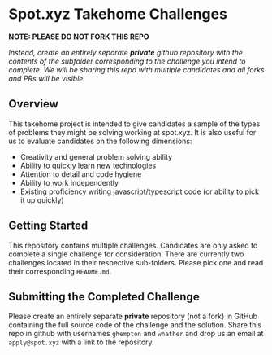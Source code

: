 # Spot.xyz Takehome Challenges

**NOTE: PLEASE DO NOT FORK THIS REPO**

_Instead, create an entirely separate **private** github repository with the contents of the subfolder corresponding to the challenge you intend to complete. We will be sharing this repo with multiple candidates and all forks and PRs will be visible._

## Overview

This takehome project is intended to give candidates a sample of the types of problems they might be solving working at spot.xyz. It is also useful for us to evaluate candidates on the following dimensions:

- Creativity and general problem solving ability
- Ability to quickly learn new technologies
- Attention to detail and code hygiene
- Ability to work independently
- Existing proficiency writing javascript/typescript code (or ability to pick it up quickly)

## Getting Started

This repository contains multiple challenges. Candidates are only asked to complete a single challenge for consideration. There are currently two challenges located in their respective sub-folders. Please pick one and read their corresponding `README.md`.

## Submitting the Completed Challenge

Please create an entirely separate **private** repository (not a fork) in GitHub containing the full source code of the challenge and the solution. Share this repo in github with usernames `ghempton` and `whather` and drop us an email at `apply@spot.xyz` with a link to the repository.
